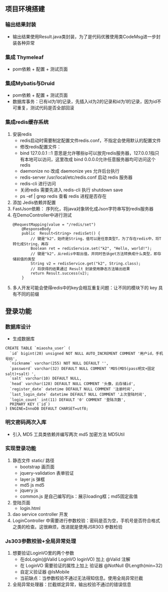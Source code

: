## 项目环境搭建
### 输出结果封装
- 输出结果使用Result.java类封装，为了是代码优雅使用类CodeMsg进一步封装各种异常

### 集成 Thymeleaf
- pom依赖 + 配置 + 测试页面

### 集成Mybatis与Druid
- pom依赖 + 配置 + 测试页面
- 数据库事务：已有id为1的记录，先插入id为2的记录和id为1的记录，因为id不可重复，测试代码是否全部回滚

### 集成redis缓存系统
1. 安装redis
    - redis启动时需要制定配置文件redis.conf，不指定会使用默认的配置文件
    - 修改redis配置文件：
    - bind 127.0.0.1 ::1 意思是允许哪些ip可以放完redis服务器，127.0.0.1指只有本地可以访问，这里改成 bind 0.0.0.0允许任意服务器均可访问这个redis
    - daemonize no 改成 daemonize yes 允许后台执行
    - redis-server /usr/local/etc/redis.conf      启动 redis 服务器
    - redis-cli 进行访问
    - 关闭redis 需要先进入 redis-cli 执行 shutdown save
    - ps -ef | grep redis 查看 redis 进程是否存在
2. 添加 Jedis依赖并配置
3. FastJson依赖： 序列化，将java对象转化成Json字符串写到redis服务器
4. 在DemoController中进行测试
    ```
    @RequestMapping(value = "/redis/set")
        @ResponseBody
        public  Result<String> redisSet() {
            // 键是"k2"，始终是String，值可以是任意类型T，为了存在redis中，将T转化成String，再存
            Boolean ret = redisService.set("k2", "Hello, world!");
            // 键是"k2"，从redis中取出值，并同时告诉get方法转换成什么类型，即存储前值的类型
            String v2 = redisService.get("k2", String.class);
            // 将获得的结果通过 Result 封装使用静态方法输出结果
            return Result.success(v2);
        }
    ```
5. 多人开发可能会使得redis中的key会相互重复问题：让不同的模块下的 key 具有不同的前缀

## 登录功能
### 数据库设计
- 生成数据库
```
CREATE TABLE `miaosha_user` (
  `id` bigint(20) unsigned NOT NULL AUTO_INCREMENT COMMENT '用户id，手机号码',
  `nickname` varchar(255) NOT NULL DEFAULT '',
  `password` varchar(32) DEFAULT NULL COMMENT 'MD5(MD5(pass明文+固定salt)+salt）',
  `salt` varchar(10) DEFAULT NULL,
  `head` varchar(128) DEFAULT NULL COMMENT '头像，云存储id',
  `register_date` datetime DEFAULT NULL COMMENT '注册时间',
  `last_login_date` datetime DEFAULT NULL COMMENT '上次登陆时间',
  `login_count` int(11) DEFAULT '0' COMMENT '登陆次数',
  PRIMARY KEY (`id`)
) ENGINE=InnoDB DEFAULT CHARSET=utf8;
```
### 明文密码两次入库
- 引入 MD5 工具类依赖并编写两次 md5 加密方法 MD5Util

### 实现登录功能
1. 静态文件 static/ 路径
    - bootstrap 画页面
    - jquery-validation 表单验证
    - layer js 弹框
    - md5 js md5
    - jquery js
    - common.js 是自己编写的js：展示loading框；md5固定盐值
2. 登陆页面 
    - login.html 
3. dao service controller 开发
4. LoginController 中需要进行参数校验：密码是否为空，手机号是否符合格式 之类的检查。这很麻烦，改进就是使用JSR303 参数检验

### Js303参数校验+全局异常处理
1. 想要验证LoginVO里的两个参数
    - 在doLogin(@Valid LoginVO loginVO) 加上 @Valid 注解
    - 在 LoginVO 需要验证的属性上加上 验证器 @NotNull  @Length(min=32)
    - 自定义验证器 @IsMobile 
    - 当前缺点：当参数校验不通过无法得知信息。使用全局异常拦截
2. 全局异常处理器：拦截绑定异常，输出校验不通过的错误信息
























